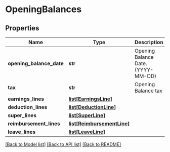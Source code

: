 # OpeningBalances

## Properties
Name | Type | Description | Notes
------------ | ------------- | ------------- | -------------
**opening_balance_date** | **str** | Opening Balance Date. (YYYY-MM-DD) | [optional] 
**tax** | **str** | Opening Balance tax | [optional] 
**earnings_lines** | [**list[EarningsLine]**](EarningsLine.md) |  | [optional] 
**deduction_lines** | [**list[DeductionLine]**](DeductionLine.md) |  | [optional] 
**super_lines** | [**list[SuperLine]**](SuperLine.md) |  | [optional] 
**reimbursement_lines** | [**list[ReimbursementLine]**](ReimbursementLine.md) |  | [optional] 
**leave_lines** | [**list[LeaveLine]**](LeaveLine.md) |  | [optional] 

[[Back to Model list]](../README.md#documentation-for-models) [[Back to API list]](../README.md#documentation-for-api-endpoints) [[Back to README]](../README.md)


